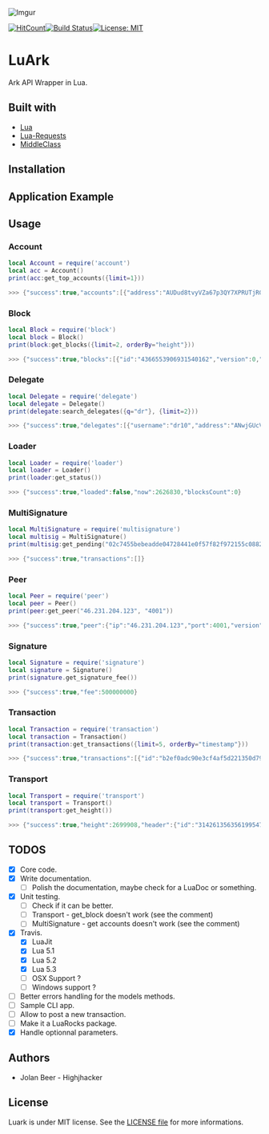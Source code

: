 ![Imgur](https://i.imgur.com/18s3E1o.png)

[![HitCount](http://hits.dwyl.io/Highjhacker/luark.svg)](http://hits.dwyl.io/Highjhacker/luark)[![Build Status](https://travis-ci.org/Highjhacker/LuArk.svg?branch=master)](https://travis-ci.org/Highjhacker/LuArk)[![License: MIT](https://img.shields.io/badge/License-MIT-yellow.svg)](https://opensource.org/licenses/MIT)

# LuArk

Ark API Wrapper in Lua.

## Built with
- [Lua](https://www.lua.org/)
- [Lua-Requests](https://github.com/JakobGreen/lua-requests)
- [MiddleClass](https://github.com/kikito/middleclass)

## Installation


## Application Example


## Usage

### Account

```lua
local Account = require('account')
local acc = Account()
print(acc:get_top_accounts({limit=1}))

>>> {"success":true,"accounts":[{"address":"AUDud8tvyVZa67p3QY7XPRUTjRGnWQQ9Xv","balance":"2125000000000000","publicKey":"021d03bace0687a1a5e797f884b13fb46f817ec32de1374a7f223f24404401d220"}]}

```

### Block

```lua
local Block = require('block')
local block = Block()
print(block:get_blocks({limit=2, orderBy="height"}))

>>> {"success":true,"blocks":[{"id":"4366553906931540162","version":0,"timestamp":0,"height":1,"previousBlock":null,"numberOfTransactions":1492,"totalAmount":12500000000000004,"totalFee":0,"reward":0,"payloadLength":313052,"payloadHash":"6e84d08bd299ed97c212c886c98a57e36545c8f5d645ca7eeae63a8bd62d8988","generatorPublicKey":"03a4d147a417376742f9ab78c7c3891574d19376aa62e7bbddceaf12e096e79fe0","generatorId":"AdLb2r8XEmhNqW3CXyNGEEVZxXAfvTqPWR","blockSignature":"3045022100c442ef265f2a7fa102d61e9a180e335fd17e8e3224307dadf8ac856e569c5c5102201a34cb1302cf4e0887b45784bfbdaf5cfbc44f6d6dad638d56bafa82ec96fd45","confirmations":2693946,"totalForged":"0"},{"id":"1957969527467779153","version":0,"timestamp":10536,"height":2,"previousBlock":"4366553906931540162","numberOfTransactions":0,"totalAmount":0,"totalFee":0,"reward":0,"payloadLength":0,"payloadHash":"e3b0c44298fc1c149afbf4c8996fb92427ae41e4649b934ca495991b7852b855","generatorPublicKey":"026f1910d432c8ca8f04248e74c4b565a236d9851caeed4422550c3803b313bf39","generatorId":"AYTEu82arYgRyvTgi7dbYwjodV7ignYucz","blockSignature":"30450221009178ce37d3be083f855c6b319b7c15e62df90fd7cf3b56237fb88719c023e74d022025dccdc952581f91110d32c019176901270c88fc9c660fb91a1020c50a6e7d98","confirmations":2693945,"totalForged":"0"}],"count":2693946}

```

### Delegate

```lua
local Delegate = require('delegate')
local delegate = Delegate()
print(delegate:search_delegates({q="dr"}, {limit=2}))

>>> {"success":true,"delegates":[{"username":"dr10","address":"ANwjGUcVbLXpqbBUWbjUBQWkr4MWVDuJu9","publicKey":"031641ff081b93279b669f7771b3fbe48ade13eadb6d5fd85bdd025655e349f008","vote":"152372095405469","producedblocks":33833,"missedblocks":207},{"username":"drusilla","address":"AGzLMjoUiLbccC4YpaDsMRwHaoUwCoorQG","publicKey":"038dfc041c7e609f254b2cf38de4b55e02dff9e743497f5cf6b67d49d8e44978ce","vote":"0","producedblocks":0,"missedblocks":0}]}

```

### Loader

```lua
local Loader = require('loader')
local loader = Loader()
print(loader:get_status())

>>> {"success":true,"loaded":false,"now":2626830,"blocksCount":0}

```

### MultiSignature

```lua
local MultiSignature = require('multisignature')
local multisig = MultiSignature()
print(multisig:get_pending("02c7455bebeadde04728441e0f57f82f972155c088252bf7c1365eb0dc84fbf5de"))

>>> {"success":true,"transactions":[]}

```

### Peer

```lua
local Peer = require('peer')
local peer = Peer()
print(peer:get_peer("46.231.204.123", "4001"))

>>> {"success":true,"peer":{"ip":"46.231.204.123","port":4001,"version":"1.0.2","errors":0,"os":"linux4.4.0-101-generic","height":2699651,"status":"OK","delay":207}}

```

### Signature

```lua
local Signature = require('signature')
local signature = Signature()
print(signature.get_signature_fee())

>>> {"success":true,"fee":500000000}

```

### Transaction

```lua
local Transaction = require('transaction')
local transaction = Transaction()
print(transaction:get_transactions({limit=5, orderBy="timestamp"}))

>>> {"success":true,"transactions":[{"id":"b2ef0adc90e3cf4af5d221350d79c2f2712378e0ef5a71244eecaca4afdc7140","blockid":"4195226696324437309","type":0,"timestamp":-1980252,"amount":7350732799999,"fee":10000000,"vendorField":"Ark","senderId":"AQKk9BwUZjM5fsjYCpreZJ4Ltatrt6ZJBE","recipientId":"AXGVkwNJ3p5ruPJrEGEcwcaSz3THw69Eni","senderPublicKey":"0367b6eeef79462803cecff4692f06df379803d055941fb1f0c976097fa054aa03","signature":"3044022023eb7496803968e2f0e63d9eb7b0885adc3138ad7582e91ab83eae6a0d0afbcf02207f9d0f3a83179c408b819791dc007e3d5e3f266da81ba57aece6524586be3172","asset":{},"confirmations":2698113},{"id":"44d9d0a3093232b9368a24af90577741df8340b93732db23b90d44f6590d3e42","blockid":"4366553906931540162","type":0,"timestamp":0,"amount":0,"fee":0,"senderId":"AewxfHQobSc49a4radHp74JZCGP8LRe4xA","recipientId":"AU9BgcsCBDCkzPyY9EZXqiwukYq4Kor4oX","senderPublicKey":"0235d486fea0193cbe77e955ab175b8f6eb9eaf784de689beffbd649989f5d6be3","signature":"3045022100ed57f27cabdb01f5398b30e63e3372735ee428e17e95de675c37586b6d1a5c12022062a0040ed189a4adac6c3d105e05180f7c74e8c68ca9912b3c60286c2226f3fa","asset":{},"confirmations":2699811},{"id":"512f1aa00538b24a3ba55d65519d34cea83d753f5b2cebfd7004d5c0eaa7177a","blockid":"4366553906931540162","type":0,"timestamp":0,"amount":0,"fee":0,"senderId":"AewxfHQobSc49a4radHp74JZCGP8LRe4xA","recipientId":"AeLpRK8rFVtBeyBVqBtdQpWDfLzaiNujKr","senderPublicKey":"0235d486fea0193cbe77e955ab175b8f6eb9eaf784de689beffbd649989f5d6be3","signature":"3044022018618cfd5dd1024c0dd7677fdbddcaa6977b57f832eca130583d36480dfa452302202c067556fd93899fb0d18ea28e6f0276a778099cdde3d97d3bb8733dff965a59","asset":{},"confirmations":2699811},{"id":"8bb3997878a6a359f1418cf25f31c84f660e5e6897ebd6d07549ff6a4374a44d","blockid":"4366553906931540162","type":0,"timestamp":0,"amount":0,"fee":0,"senderId":"AewxfHQobSc49a4radHp74JZCGP8LRe4xA","recipientId":"ARagsXvdeTHYghaQgJkwbdSkPLZ73qdMkR","senderPublicKey":"0235d486fea0193cbe77e955ab175b8f6eb9eaf784de689beffbd649989f5d6be3","signature":"3044022021e056a123b4a6c30e3f30dd68ff56f4cc1a994222cf27ff5b48434947e45f300220424cbc671a54a019cc655d02b2313a324702908a4a05c86bac4ac83029bb01ef","asset":{},"confirmations":2699811},{"id":"30cb724924823c689058c25243d1c213b9cdb8c157eff26ee9c89fc1e705fedd","blockid":"4366553906931540162","type":0,"timestamp":0,"amount":0,"fee":0,"senderId":"AewxfHQobSc49a4radHp74JZCGP8LRe4xA","recipientId":"AT9xWcPQ8hGYuXZ8aWE57VJFohyX1TTLkH","senderPublicKey":"0235d486fea0193cbe77e955ab175b8f6eb9eaf784de689beffbd649989f5d6be3","signature":"3045022100fd0ab0bee79152978d8d5835e2d244fa159e4957f48d602c65e35e2383c0d14a022036380dac439784075befef7f7b14734f9ed782e4be5ac7f2f4c49985b08fdce9","asset":{},"confirmations":2699811}],"count":"383192"}

```

### Transport

```lua
local Transport = require('transport')
local transport = Transport()
print(transport:get_height())

>>> {"success":true,"height":2699908,"header":{"id":"3142613563561995471","height":2699908,"version":0,"totalAmount":0,"totalFee":0,"reward":200000000,"payloadHash":"e3b0c44298fc1c149afbf4c8996fb92427ae41e4649b934ca495991b7852b855","payloadLength":0,"timestamp":21853480,"numberOfTransactions":0,"previousBlock":"14077643656259347353","generatorPublicKey":"027a9b5dc98c75902f871e889fb3076dd27b11e158a49e3915e0307ecd9781f51e","blockSignature":"30440220222953e49143a64798e926a46637f5c7ee1a33c942ebb73e885c4a9a1fbd21ff022070e4308af4efe82beb93aa27e65217d1111e9e35f7b6ccef9fe44db73ba33c74"}}

```


## TODOS

- [x] Core code.
- [x] Write documentation.
    - [ ] Polish the documentation, maybe check for a LuaDoc or something.
- [x] Unit testing.
    - [ ] Check if it can be better.
    - [ ] Transport - get_block doesn't work (see the comment)
    - [ ] MultiSignature - get accounts doesn't work (see the comment)
- [x] Travis.
    - [x] LuaJit
    - [x] Lua 5.1
    - [x] Lua 5.2
    - [x] Lua 5.3
    - [ ] OSX Support ?
    - [ ] Windows support ?
- [ ] Better errors handling for the models methods.
- [ ] Sample CLI app.
- [ ] Allow to post a new transaction.
- [ ] Make it a LuaRocks package.
- [x] Handle optionnal parameters.

## Authors

- Jolan Beer - Highjhacker

## License

Luark is under MIT license. See the [LICENSE file](https://github.com/Highjhacker/luark/blob/master/LICENSE) for more informations.
